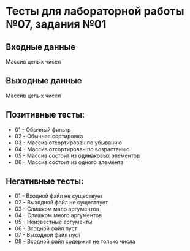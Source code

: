 # Тесты для лабораторной работы №07, задания №01

## Входные данные
Массив целых чисел

## Выходные данные
Массив целых чисел

## Позитивные тесты:
- 01 - Обычный фильтр
- 02 - Обычная сортировка
- 03 - Массив отсортирован по убыванию
- 04 - Массив отсортирован по возрастанию
- 05 - Массив состоит из одинаковых элементов
- 06 - Массив состоит из одного элемента

## Негативные тесты:
- 01 - Входной файл не существует
- 02 - Выходной файл не существует
- 03 - Слишком мало аргументов
- 04 - Слишком много аргументов
- 05 - Неизвестные аргументы
- 06 - Входной файл пуст
- 07 - Выходной файл пуст
- 08 - Входной файл содержит не только числа
